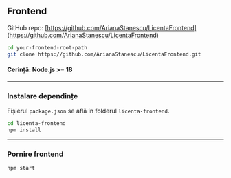 ## Frontend

GitHub repo:
[https://github.com/ArianaStanescu/LicentaFrontend](https://github.com/ArianaStanescu/LicentaFrontend)

```bash
cd your-frontend-root-path
git clone https://github.com/ArianaStanescu/LicentaFrontend.git
```

#### Cerință: Node.js >= 18

---

### Instalare dependințe

Fișierul `package.json` se află în folderul `licenta-frontend`.

```bash
cd licenta-frontend
npm install
```

---

### Pornire frontend

```bash
npm start
```

